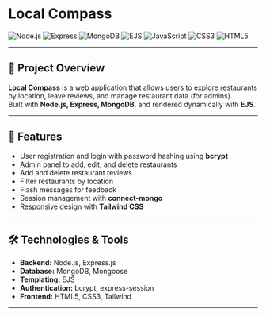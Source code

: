 # Local Compass 

![Node.js](https://img.shields.io/badge/Node.js-339933?style=flat-square&logo=node.js&logoColor=white)
![Express](https://img.shields.io/badge/Express-000000?style=flat-square&logo=express&logoColor=white)
![MongoDB](https://img.shields.io/badge/MongoDB-47A248?style=flat-square&logo=mongodb&logoColor=white)
![EJS](https://img.shields.io/badge/EJS-DD0031?style=flat-square&logo=ejs&logoColor=white)
![JavaScript](https://img.shields.io/badge/JavaScript-F7DF1E?style=flat-square&logo=javascript&logoColor=black)
![CSS3](https://img.shields.io/badge/CSS3-1572B6?style=flat-square&logo=css3&logoColor=white)
![HTML5](https://img.shields.io/badge/HTML5-E34F26?style=flat-square&logo=html5&logoColor=white)

---

## 🚀 Project Overview

**Local Compass** is a web application that allows users to explore restaurants by location, leave reviews, and manage restaurant data (for admins).  
Built with **Node.js, Express, MongoDB**, and rendered dynamically with **EJS**.

---

## 📝 Features

- User registration and login with password hashing using **bcrypt**
- Admin panel to add, edit, and delete restaurants
- Add and delete restaurant reviews
- Filter restaurants by location
- Flash messages for feedback
- Session management with **connect-mongo**
- Responsive design with **Tailwind CSS**

---

## 🛠️ Technologies & Tools

- **Backend:** Node.js, Express.js
- **Database:** MongoDB, Mongoose
- **Templating:** EJS
- **Authentication:** bcrypt, express-session
- **Frontend:** HTML5, CSS3, Tailwind

---
